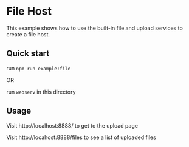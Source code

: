 # File Host

This example shows how to use the built-in file and upload services to create a file host.

## Quick start

run `npm run example:file`

OR

run `webserv` in this directory

## Usage

Visit http://localhost:8888/ to get to the upload page

Visit http://locahost:8888/files to see a list of uploaded files
